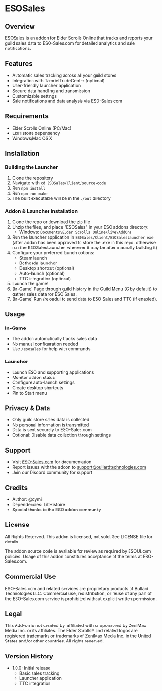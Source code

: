 # ESOSales

## Overview
ESOSales is an addon for Elder Scrolls Online that tracks and reports your guild sales data to ESO-Sales.com for detailed analytics and sale notifications.

## Features
- Automatic sales tracking across all your guild stores
- Integration with TamrielTradeCenter (optional)
- User-friendly launcher application
- Secure data handling and transmission
- Customizable settings
- Sale notifications and data analysis via ESO-Sales.com

## Requirements
- Elder Scrolls Online (PC/Mac)
- LibHistoire dependency
- Windows/Mac OS X

## Installation

### Building the Launcher
1. Clone the repository
2. Navigate with `cd ESOSales/Client/source-code`
2. Run `npm install`
3. Run `npm run make`
4. The built executable will be in the `./out` directory

### Addon & Launcher Installation
1. Clone the repo or download the zip file
2. Unzip the files, and place "ESOSales" in your ESO addons directory:
   - Windows: `Documents\Elder Scrolls Online\live\AddOns`
3. Run the launcher application in `ESOSales/Client/ESOSalesLauncher.exe` (after addon has been approved to store the .exe in this repo. otherwise run the ESOSalesLauncher wherever it may be after maunally building it)
4. Configure your preferred launch options:
   - Steam launch
   - Bethesda launcher
   - Desktop shortcut (optional)
   - Auto-launch (optional)
   - TTC integration (optional)
5. Launch the game!
6. (In-Game) Page through guild history in the Guild Menu (G by default) to gather sales data for ESO Sales.
7. (In-Game) Run /reloadui to send data to ESO Sales and TTC (if enabled).

## Usage

### In-Game
- The addon automatically tracks sales data
- No manual configuration needed
- Use `/esosales` for help with commands

### Launcher
- Launch ESO and supporting applications
- Monitor addon status
- Configure auto-launch settings
- Create desktop shortcuts
- Pin to Start menu

## Privacy & Data
- Only guild store sales data is collected
- No personal information is transmitted
- Data is sent securely to ESO-Sales.com
- Optional: Disable data collection through settings

## Support
- Visit [ESO-Sales.com](https://eso-sales.com) for documentation
- Report issues with the addon to support@bullardtechnologies.com
- Join our Discord community for support

## Credits
- Author: @cymi
- Dependencies: LibHistoire
- Special thanks to the ESO addon community

## License
All Rights Reserved. This addon is licensed, not sold. See LICENSE file for details.

The addon source code is available for review as required by ESOUI.com policies. Usage of this addon constitutes acceptance of the terms at ESO-Sales.com.

## Commercial Use
ESO-Sales.com and related services are proprietary products of Bullard Technologies LLC. Commercial use, redistribution, or reuse of any part of the ESO-Sales.com service is prohibited without explicit written permission.

## Legal
This Add-on is not created by, affiliated with or sponsored by ZeniMax Media Inc. or its affiliates. The Elder Scrolls® and related logos are registered trademarks or trademarks of ZeniMax Media Inc. in the United States and/or other countries. All rights reserved.

## Version History
- 1.0.0: Initial release
  - Basic sales tracking
  - Launcher application
  - TTC integration